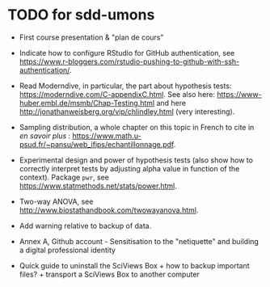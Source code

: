 # TODO for sdd-umons

-   First course presentation & "plan de cours"

-   Indicate how to configure RStudio for GitHub authentication, see <https://www.r-bloggers.com/rstudio-pushing-to-github-with-ssh-authentication/>.

-   Read Moderndive, in particular, the part about hypothesis tests: <https://moderndive.com/C-appendixC.html>. See also here: <https://www-huber.embl.de/msmb/Chap-Testing.html> and here <http://jonathanweisberg.org/vip/chlindley.html> (very interesting).

-   Sampling distribution, a whole chapter on this topic in French to cite in *en savoir plus* : <https://www.math.u-psud.fr/~pansu/web_ifips/echantillonnage.pdf>.

-   Experimental design and power of hypothesis tests (also show how to correctly interpret tests by adjusting alpha value in function of the context). Package `pwr`, see <https://www.statmethods.net/stats/power.html>.

-   Two-way ANOVA, see <http://www.biostathandbook.com/twowayanova.html>.

-   Add warning relative to backup of data.

-   Annex A, Github account - Sensitisation to the "netiquette" and building a digital professional identity

-   Quick guide to uninstall the SciViews Box + how to backup important files? + transport a SciViews Box to another computer

